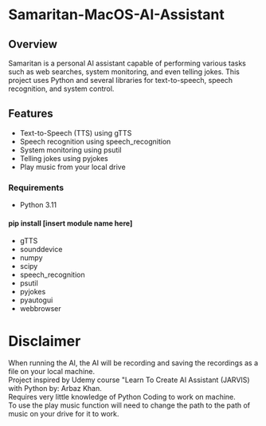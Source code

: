 # Samaritan-MacOS-AI-Assistant
 
## Overview
Samaritan is a personal AI assistant capable of performing various tasks such as web searches, system monitoring, and even telling jokes. This project uses Python and several libraries for text-to-speech, speech recognition, and system control.

## Features
* Text-to-Speech (TTS) using gTTS
* Speech recognition using speech_recognition
* System monitoring using psutil
* Telling jokes using pyjokes
* Play music from your local drive

### Requirements
* Python 3.11

#### pip install [insert module name here]
* gTTS
* sounddevice
* numpy
* scipy
* speech_recognition
* psutil
* pyjokes
* pyautogui
* webbrowser

# Disclaimer
When running the AI, the AI will be recording and saving the recordings as a file on your local machine.  
Project inspired by Udemy course "Learn To Create AI Assistant (JARVIS) with Python by: Arbaz Khan.  
Requires very little knowledge of Python Coding to work on machine.  
To use the play music function will need to change the path to the path of music on your drive for it to work.